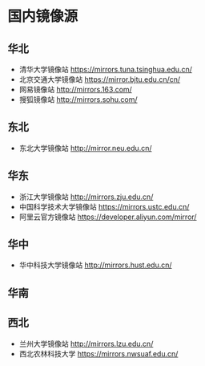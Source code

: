 # 国内镜像源
华北
--
- 清华大学镜像站 https://mirrors.tuna.tsinghua.edu.cn/
- 北京交通大学镜像站 https://mirror.bjtu.edu.cn/cn/
- 网易镜像站 http://mirrors.163.com/
- 搜狐镜像站 http://mirrors.sohu.com/


东北
--
- 东北大学镜像站 http://mirror.neu.edu.cn/


华东
--
- 浙江大学镜像站 http://mirrors.zju.edu.cn/
- 中国科学技术大学镜像站 https://mirrors.ustc.edu.cn/
- 阿里云官方镜像站 https://developer.aliyun.com/mirror/

华中
--
- 华中科技大学镜像站 http://mirrors.hust.edu.cn/

华南
--


西北
--
- 兰州大学镜像站 http://mirrors.lzu.edu.cn/
- 西北农林科技大学 https://mirrors.nwsuaf.edu.cn/

